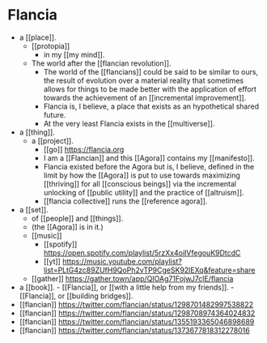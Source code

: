 # Flancia

- a [[place]].
	- [[protopia]] 
		- in my [[my mind]].
	- The world after the [[flancian revolution]].
		- The world of the [[flancians]] could be said to be similar to ours, the result of evolution over a material reality that sometimes allows for things to be made better with the application of effort towards the achievement of an [[incremental improvement]].
		- Flancia is, I believe, a place that exists as an hypothetical shared future. 
		- At the very least Flancia exists in the [[multiverse]].
- a [[thing]].
	- a [[project]].
		- [[go]] https://flancia.org
		- I am a [[Flancian]] and this [[Agora]] contains my [[manifesto]].
		- Flancia existed before the Agora but is, I believe, defined in the limit by how the [[Agora]] is put to use towards maximizing [[thriving]] for all [[conscious beings]] via the incremental unlocking of [[public utility]] and the practice of [[altruism]].
		- [[flancia collective]] runs the [[reference agora]].
- a [[set]].
	- of [[people]] and [[things]].
  	- (the [[Agora]] is in it.)
	- [[music]]
		- [[spotify]] https://open.spotify.com/playlist/5rzXx4oiIVfegouK9DtcdC
		- [[yt]] https://music.youtube.com/playlist?list=PLtG4zc89ZUfH9QoPh2vTP9CgeSK92lEXq&feature=share
	- [[gather]] https://gather.town/app/QIOAg71FojwJ7clE/flancia
- a [[book]].
		- [[Flancia]], or [[with a little help from my friends]].
		- [[Flancia]], or [[building bridges]].
- [[flancian]] https://twitter.com/flancian/status/1298701482997538822
- [[flancian]] https://twitter.com/flancian/status/1298708974364024832
- [[flancian]] https://twitter.com/flancian/status/1355193365046898689
- [[flancian]] https://twitter.com/flancian/status/1373677818312278016